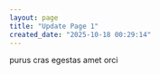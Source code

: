 ```yaml
---
layout: page
title: "Update Page 1"
created_date: "2025-10-18 00:29:14"
---
```


purus cras egestas amet orci 
